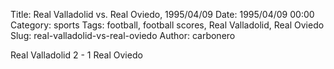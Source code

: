 Title: Real Valladolid vs. Real Oviedo, 1995/04/09
Date: 1995/04/09 00:00
Category: sports
Tags: football, football scores, Real Valladolid, Real Oviedo
Slug: real-valladolid-vs-real-oviedo
Author: carbonero


Real Valladolid 2 - 1 Real Oviedo
